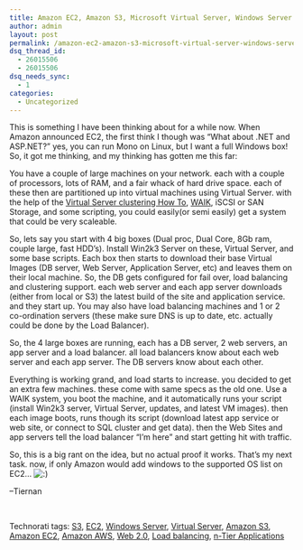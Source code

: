 ```yaml
---
title: Amazon EC2, Amazon S3, Microsoft Virtual Server, Windows Server and other random thoughts
author: admin
layout: post
permalink: /amazon-ec2-amazon-s3-microsoft-virtual-server-windows-server-and-other-random-thoughts/
dsq_thread_id:
  - 26015506
  - 26015506
dsq_needs_sync:
  - 1
categories:
  - Uncategorized
---
```

This is something I have been thinking about for a while now. When Amazon&nbsp;announced EC2, the first think I though was &#8220;What about .NET and ASP.NET?&#8221; yes, you can run Mono on Linux, but I want a full Windows box! So, it got me thinking, and my thinking has gotten me this far:

You have a couple of large machines on your network. each with a couple of processors, lots of RAM, and a fair whack of hard drive space. each of these then are partitioned up into virtual machines using Virtual Server. with the help of the [Virtual Server clustering How To][1], [WAIK][2], iSCSI or SAN Storage, and some scripting, you could easily(or semi easily) get a system that could be very scaleable. 

So, lets say you start with 4 big boxes (Dual proc, Dual Core, 8Gb ram, couple large, fast HDD&#8217;s). Install Win2k3 Server on these, Virtual Server, and some base scripts. Each box then starts to download their base Virtual Images (DB server, Web Server, Application Server, etc) and leaves them on their local machine. So, the DB gets configured for fail over, load balancing and clustering support. each web server and each app server downloads (either from local or S3) the latest build of the site and application service. and they start up. You may also have load balancing machines and 1 or 2 co-ordination servers (these make sure DNS is up to date, etc. actually could be done by the Load Balancer). 

So, the 4 large boxes are running, each has a DB server, 2 web servers,&nbsp;an app server and a load balancer. all load balancers know about each web server and each app server. The DB servers know about each other. 

Everything is working grand, and load starts to increase. you decided to get an extra few machines. these come with same specs as the old one. Use a WAIK system, you boot the machine, and it automatically runs your script (install Win2k3 server, Virtual Server, updates, and latest VM images). then each image boots, runs though its script (download latest app service or web site, or connect to SQL cluster and get data). then the Web Sites and app servers tell the load balancer &#8220;I&#8217;m here&#8221; and start getting hit with traffic. 

So, this is a big rant on the idea, but no actual proof it works. That&#8217;s my next task. now, if only Amazon would add windows to the supported OS list on EC2&#8230; <img src="http://blog.lotas-smartman.net/wp-includes/images/smilies/icon_smile.gif" alt=":)" class="wp-smiley" />

&#8211;Tiernan

&nbsp;

<div class="wlWriterSmartContent" id="0767317B-992E-4b12-91E0-4F059A8CECA8:7618d80f-2f3f-4a56-9644-156d2f0b398d" style="padding-right:0px;display:inline;padding-left:0px;float:none;padding-bottom:0px;margin:0px;padding-top:0px;">
  Technorati tags: <a href="http://technorati.com/tags/S3" rel="tag">S3</a>, <a href="http://technorati.com/tags/EC2" rel="tag">EC2</a>, <a href="http://technorati.com/tags/Windows%20Server" rel="tag">Windows Server</a>, <a href="http://technorati.com/tags/Virtual%20Server" rel="tag">Virtual Server</a>, <a href="http://technorati.com/tags/Amazon%20S3" rel="tag">Amazon S3</a>, <a href="http://technorati.com/tags/Amazon%20EC2" rel="tag">Amazon EC2</a>, <a href="http://technorati.com/tags/Amazon%20AWS" rel="tag">Amazon AWS</a>, <a href="http://technorati.com/tags/Web%202.0" rel="tag">Web 2.0</a>, <a href="http://technorati.com/tags/Load%20balancing" rel="tag">Load balancing</a>, <a href="http://technorati.com/tags/n-Tier%20Applications" rel="tag">n-Tier Applications</a>
</div>

 [1]: http://blog.lotas-smartman.net/archive/2007/01/25/virtual-server-2005-r2-host-clustering-howto.aspx
 [2]: http://www.microsoft.com/downloads/details.aspx?FamilyID=c7d4bc6d-15f3-4284-9123-679830d629f2&DisplayLang=en